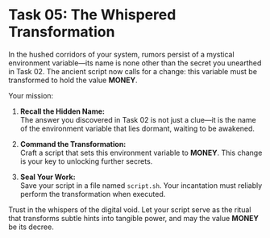 # Task 05: The Whispered Transformation

In the hushed corridors of your system, rumors persist of a mystical environment variable—its name is none other than the secret you unearthed in Task 02. The ancient script now calls for a change: this variable must be transformed to hold the value **MONEY**.

Your mission:

1. **Recall the Hidden Name:**  
   The answer you discovered in Task 02 is not just a clue—it is the name of the environment variable that lies dormant, waiting to be awakened.

2. **Command the Transformation:**  
   Craft a script that sets this environment variable to **MONEY**. This change is your key to unlocking further secrets.

3. **Seal Your Work:**  
   Save your script in a file named `script.sh`. Your incantation must reliably perform the transformation when executed.

Trust in the whispers of the digital void. Let your script serve as the ritual that transforms subtle hints into tangible power, and may the value **MONEY** be its decree.
